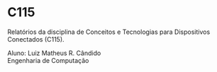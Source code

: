 # C115

Relatórios da disciplina de Conceitos e Tecnologias para Dispositivos Conectados (C115).

Aluno: Luiz Matheus R. Cândido  
Engenharia de Computação
